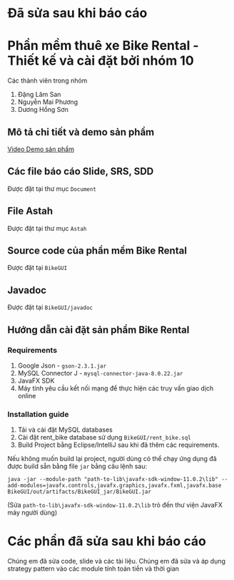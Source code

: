 # Đã sửa sau khi báo cáo
# Phần mềm thuê xe Bike Rental - Thiết kế và cài đặt bởi nhóm 10

Các thành viên trong nhóm

1. Đặng Lâm San
2. Nguyễn Mai Phương
3. Dương Hồng Sơn

## Mô tả chi tiết và demo sản phẩm

[Video Demo sản phẩm](https://youtu.be/gRvQ3Y3Erc8) 

## Các file báo cáo Slide, SRS, SDD

Được đặt tại thư mục `Document`

## File Astah

Được đặt tại thư mục `Astah`

## Source code của phần mềm Bike Rental

Được đặt tại `BikeGUI`

## Javadoc

Được đặt tại `BikeGUI/javadoc`

## Hướng dẫn cài đặt sản phẩm Bike Rental

### Requirements

1. Google Json - `gson-2.3.1.jar`
2. MySQL Connector J - `mysql-connector-java-8.0.22.jar`
3. JavaFX SDK
4. Máy tính yêu cầu kết nối mạng để thực hiện các truy vấn giao dịch online

### Installation guide

1. Tải và cài đặt MySQL databases
2. Cài đặt rent_bike database sử dụng `BikeGUI/rent_bike.sql`
3. Build Project bằng Eclipse/IntelliJ sau khi đã thêm các requirements.

Nếu không muốn build lại project, người dùng có thể chạy ứng dụng đã được build sẵn bằng file `jar` bằng câu lệnh sau:

`java -jar --module-path "path-to-lib\javafx-sdk-window-11.0.2\lib" --add-modules=javafx.controls,javafx.graphics,javafx.fxml,javafx.base  BikeGUI/out/artifacts/BikeGUI_jar/BikeGUI.jar`

(Sửa `path-to-lib\javafx-sdk-window-11.0.2\lib` trỏ đến thư viện JavaFX máy người dùng)

# Các phần đã sửa sau khi báo cáo
Chúng em đã sửa code, slide và các tài liệu.
Chúng em đã sửa và áp dụng strategy pattern vào các module tính toán tiền và thời gian
